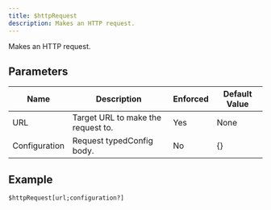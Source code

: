 ```yaml
---
title: $httpRequest
description: Makes an HTTP request.
---
```


Makes an HTTP request.
## Parameters
|     Name      |            Description             | Enforced | Default Value |
|---------------|------------------------------------|----------|---------------|
| URL           | Target URL to make the request to. | Yes      | None          |
| Configuration | Request typedConfig body.          | No       | {}            |
## Example
```
$httpRequest[url;configuration?]
```